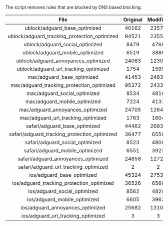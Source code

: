 The script removes rules that are blocked by DNS based blocking.


| File | Original | Modified |
|:----:|:-----:|:-----:|
| ublock/adguard_base_optimized | 40162 | 23574 |
| ublock/adguard_tracking_protection_optimized | 94521 | 23559 |
| ublock/adguard_social_optimized | 8479 | 4768 |
| ublock/adguard_mobile_optimized | 6519 | 3886 |
| ublock/adguard_annoyances_optimized | 24083 | 12309 |
| ublock/adguard_url_tracking_optimized | 1754 | 1595 |
| mac/adguard_base_optimized | 41453 | 24834 |
| mac/adguard_tracking_protection_optimized | 95372 | 24337 |
| mac/adguard_social_optimized | 8534 | 4816 |
| mac/adguard_mobile_optimized | 7224 | 4131 |
| mac/adguard_annoyances_optimized | 24705 | 12643 |
| mac/adguard_url_tracking_optimized | 1763 | 1604 |
| safari/adguard_base_optimized | 44462 | 26934 |
| safari/adguard_tracking_protection_optimized | 36477 | 6556 |
| safari/adguard_social_optimized | 8523 | 4800 |
| safari/adguard_mobile_optimized | 6551 | 3923 |
| safari/adguard_annoyances_optimized | 24858 | 12721 |
| safari/adguard_url_tracking_optimized | 2 | 2 |
| ios/adguard_base_optimized | 45324 | 27532 |
| ios/adguard_tracking_protection_optimized | 36526 | 6566 |
| ios/adguard_social_optimized | 8562 | 4820 |
| ios/adguard_mobile_optimized | 6605 | 3963 |
| ios/adguard_annoyances_optimized | 25682 | 13102 |
| ios/adguard_url_tracking_optimized | 3 | 3 |